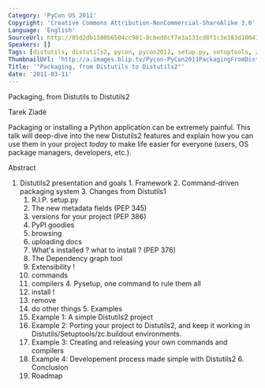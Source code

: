```yaml
---
Category: 'PyCon US 2011'
Copyright: 'Creative Commons Attribution-NonCommercial-ShareAlike 3.0'
Language: 'English'
SourceUrl: http://05d2db1380b6504cc981-8cbed8cf7e3a131cd8f1c3e383d10041.r93.cf2.rackcdn.com/pycon-us-2011/409_packaging-from-distutils-to-distutils2.mp4
Speakers: []
Tags: [distutils, distutils2, pycon, pycon2011, setup.py, setuptools, zc.buildout]
ThumbnailUrl: 'http://a.images.blip.tv/Pycon-PyCon2011PackagingFromDistutilsToDistutils2901.png'
Title: '"Packaging, from Distutils to Distutils2"'
date: '2011-03-11'
---
```

Packaging, from Distutils to Distutils2

Tarek Ziadé

Packaging or installing a Python application can be extremely painful. This
talk will deep-dive into the new Distutils2 features and explain how you can
use them in your project *today* to make life easier for everyone (users, OS
package managers, developers, etc.).

Abstract

  1. Distutils2 presentation and goals 
    1. Framework 
    2. Command-driven packaging system 
    3. Changes from Distutils1 
      1. R.I.P. setup.py 
      2. The new metadata fields (PEP 345) 
      3. versions for your project (PEP 386) 
      4. PyPI goodies 
        1. browsing 
        2. uploading docs 
      5. What's installed ? what to install ? (PEP 376) 
        1. The Dependency graph tool 
      6. Extensibility ! 
        1. commands 
        2. compilers 
    4. Pysetup, one command to rule them all 
      1. install ! 
      2. remove 
      3. do other things 
    5. Examples 
      1. Example 1: A simple Distutils2 project 
      2. Example 2: Porting your project to Distutils2, and keep it working in Distutils/Setuptools/zc.buildout environments. 
      3. Example 3: Creating and releasing your own commands and compilers 
      4. Example 4: Developement process made simple with Distutils2 
    6. Conclusion 
      1. Roadmap 

